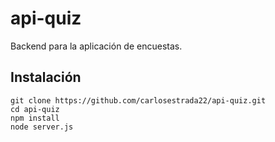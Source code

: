 # api-quiz
Backend para la aplicación de encuestas.
## Instalación
```
git clone https://github.com/carlosestrada22/api-quiz.git
cd api-quiz
npm install
node server.js
```